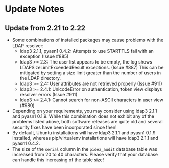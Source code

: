 # Update Notes

## Update from 2.21 to 2.22

* Some combinations of installed packages may cause problems with the LDAP resolver:
  * ldap3 2.1.1, pyasn1 0.4.2: Attempts to use STARTTLS fail with an exception (Issue #885)
  * ldap3 >= 2.3: The user list appears to be empty, the log shows LDAPSizeLimitExceededResult exceptions. (Issue #887)
                  This can be mitigated by setting a size limit greater than the number of users in the LDAP directory.
  * ldap3 >= 2.4: User attributes are not retrieved properly (Issue #911)
  * ldap3 >= 2.4.1: UnicodeError on authentication, token view displays resolver errors (Issue #911)
  * ldap3 >= 2.4.1: Cannot search for non-ASCII characters in user view (#980)
* Depending on your requirements, you may consider using ldap3 2.1.1 and pyasn1 0.1.9.
  While this combination does not exhibit any of the problems listed above, both software
  releases are quite old and several security fixes have been incorporated since then!
* By default, Ubuntu installations will have ldap3 2.1.1 and pyasn1 0.1.9 installed,
  whereas pip/virtualenv installations will have ldap3 2.1.1 and pyasn1 0.4.2.
* The size of the ``serial`` column in the ``pidea_audit`` database table was increased from 20 to 40 characters.
  Please verify that your database can handle this increasing of the table size!
